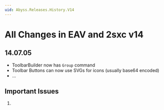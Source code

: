 ```yaml
---
uid: Abyss.Releases.History.V14
---
```


# All Changes in EAV and 2sxc v14

## 14.07.05

* ToolbarBuilder now has `Group` command
* Toolbar Buttons can now use SVGs for icons (usually base64 encoded)
* ...

## Important Issues

1. [](xref:Abyss.Releases.History.V14.IssueAssemblyBinding)